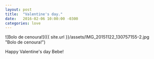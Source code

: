 ```yaml
---
layout: post
title:  "Valentine's day."
date:   2016-02-06 10:00:00 -0300
categories: love
---
```

![Bolo de cenoura!]({{ site.url }}/assets/IMG_20151122_130757155-2.jpg "Bolo de cenoura!")

Happy Valentine's day Bebe!